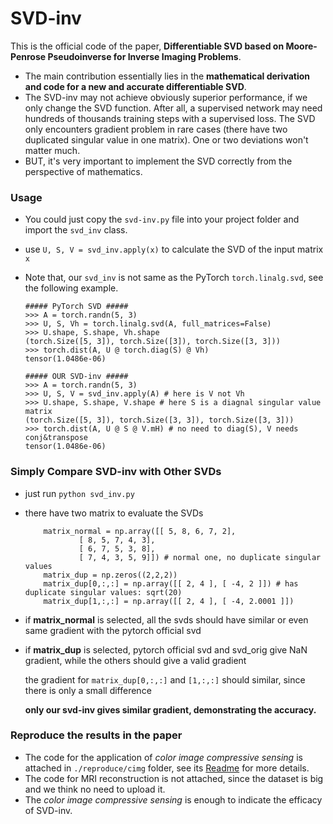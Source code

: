 # SVD-inv

This is the official code of the paper, **Differentiable SVD based on Moore-Penrose Pseudoinverse for Inverse Imaging Problems**. 

- The main contribution essentially lies in the **mathematical derivation and code for a new and accurate differentiable SVD**. 
- The SVD-inv may not achieve obviously superior performance, if we only change the SVD function. After all, a supervised network may need hundreds of thousands training steps with a supervised loss. The SVD only encounters gradient problem in rare cases (there have two duplicated singular value in one matrix). One or two deviations won't matter much.
- BUT, it's very important to implement the SVD correctly from the perspective of mathematics.

### Usage

- You could just copy the `svd-inv.py` file into your project folder and import the `svd_inv` class. 

- use `U, S, V = svd_inv.apply(x)` to calculate the SVD of the input matrix `x`

- Note that, our `svd_inv` is not same as the PyTorch `torch.linalg.svd`, see the following example.

  ```shell
  ##### PyTorch SVD ##### 
  >>> A = torch.randn(5, 3)
  >>> U, S, Vh = torch.linalg.svd(A, full_matrices=False)
  >>> U.shape, S.shape, Vh.shape
  (torch.Size([5, 3]), torch.Size([3]), torch.Size([3, 3]))
  >>> torch.dist(A, U @ torch.diag(S) @ Vh)
  tensor(1.0486e-06)
  
  ##### OUR SVD-inv ##### 
  >>> A = torch.randn(5, 3)
  >>> U, S, V = svd_inv.apply(A) # here is V not Vh
  >>> U.shape, S.shape, V.shape # here S is a diagnal singular value matrix
  (torch.Size([5, 3]), torch.Size([3, 3]), torch.Size([3, 3]))
  >>> torch.dist(A, U @ S @ V.mH) # no need to diag(S), V needs conj&transpose
  tensor(1.0486e-06)
  ```

### Simply Compare SVD-inv with Other SVDs

- just run `python svd_inv.py`

- there have two matrix to evaluate the SVDs

  ```
      matrix_normal = np.array([[ 5, 8, 6, 7, 2],
              [ 8, 5, 7, 4, 3],
              [ 6, 7, 5, 3, 8],
              [ 7, 4, 3, 5, 9]]) # normal one, no duplicate singular values
      matrix_dup = np.zeros((2,2,2))
      matrix_dup[0,:,:] = np.array([[ 2, 4 ], [ -4, 2 ]]) # has duplicate singular values: sqrt(20)
      matrix_dup[1,:,:] = np.array([[ 2, 4 ], [ -4, 2.0001 ]]) 
  ```

- if **matrix_normal** is selected, all the svds should have similar or even same gradient with the pytorch official svd

- if **matrix_dup**        is selected, pytorch official svd and svd_orig give NaN gradient, while the others should give a valid gradient

  the gradient for `matrix_dup[0,:,:]` and `[1,:,:]` should similar, since there is only a small difference

  **only our svd-inv gives similar gradient, demonstrating the accuracy.**

### Reproduce the results in the paper

- The code for the application of *color image compressive sensing* is attached in `./reproduce/cimg` folder, see its [Readme](./reproduce/cimg/Readme.md) for more details.
- The code for MRI reconstruction is not attached, since the dataset is big and we think no need to upload it.
- The *color image compressive sensing* is enough to indicate the efficacy of SVD-inv.
